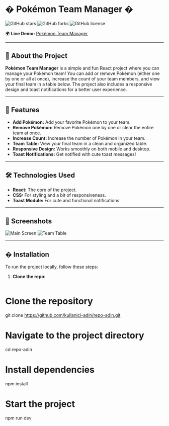 # � Pokémon Team Manager �

![GitHub stars](https://img.shields.io/github/stars/kullanici-adin/repo-adin?style=social)
![GitHub forks](https://img.shields.io/github/forks/kullanici-adin/repo-adin?style=social)
![GitHub license](https://img.shields.io/github/license/kullanici-adin/repo-adin)

🌍 **Live Demo:** [Pokémon Team Manager](https://pokemonstates.netlify.app/)

---

## 📜 About the Project

**Pokémon Team Manager** is a simple and fun React project where you can manage your Pokémon team! You can add or remove Pokémon (either one by one or all at once), increase the count of your team members, and view your final team in a table below. The project also includes a responsive design and toast notifications for a better user experience.

---

## 🎨 Features

- **Add Pokémon:** Add your favorite Pokémon to your team.
- **Remove Pokémon:** Remove Pokémon one by one or clear the entire team at once.
- **Increase Count:** Increase the number of Pokémon in your team.
- **Team Table:** View your final team in a clean and organized table.
- **Responsive Design:** Works smoothly on both mobile and desktop.
- **Toast Notifications:** Get notified with cute toast messages!

---

## 🛠️ Technologies Used

- **React:** The core of the project.
- **CSS:** For styling and a bit of responsiveness.
- **Toast Module:** For cute and functional notifications.

---

## 🎨 Screenshots

![Main Screen](https://via.placeholder.com/800x400?text=Main+Screen)
![Team Table](https://via.placeholder.com/800x400?text=Team+Table)

---

## � Installation

To run the project locally, follow these steps:

1. **Clone the repo:**
   ```bash
# Clone the repository
git clone https://github.com/kullanici-adin/repo-adin.git

# Navigate to the project directory
cd repo-adin

# Install dependencies
npm install

# Start the project
npm run dev

